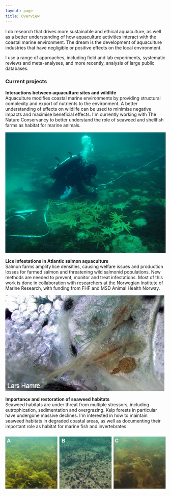 ```yaml
---
layout: page
title: Overview
---
```


I do research that drives more sustainable and ethical aquaculture, as well as a better understanding of how aquaculture activities 
interact with the coastal marine environment. The dream is the development of aquaculture industries that have negligible or positive effects on the local environment.  
  
I use a range of approaches, including field and lab experiments, systematic reviews and meta-analyses, and more recently, analysis of large public databases. 
  
### Current projects

**Interactions between aquaculture sites and wildlife**  
Aquaculture modifies coastal marine environments by providing structural complexity and export of nutrients to the environment. A better understanding of effects on wildlife can be used to minimise negative impacts and maximise beneficial effects. I'm currently working with The Nature Conservancy to better understand the role of seaweed and shellfish farms as habitat for marine animals.  
  
![Seastars under mussel farm](seastars-mussel-farm.jpg "Seastars under mussel farm in Port Phillip Bay")
  
**Lice infestations in Atlantic salmon aquaculture**  
Salmon farms amplify lice densities, causing welfare issues and production losses for farmed salmon and threatening wild salmonid populations. New methods are needed to prevent, monitor and treat infestations. Most of this work is done in collaboration with researchers at the Norwegian Institute of Marine Research, with funding from FHF and MSD Animal Health Norway.  
  
![Lars Hamre lice](lice-hamre.jpg "Salmon lice on Atlantic salmon operculum - image by Lars Hamre")
  
**Importance and restoration of seaweed habitats**  
Seaweed habitats are under threat from multiple stressors, including eutrophication, sedimentation and overgrazing. Kelp forests in particular have undergone massive declines. I'm interested in how to maintain seaweed habitats in degraded coastal areas, as well as documenting their important role as habitat for marine fish and invertebrates.  
  
![phase shift figure](phase-shift-LukeBarrett.jpg "Phase shift from native kelp to urchin barren to non-native kelp")
